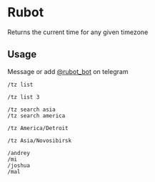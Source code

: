 Rubot
=====

Returns the current time for any given timezone

Usage
-----

Message or add [@rubot_bot](http://telegram.org) on telegram

```
/tz list
```

```
/tz list 3
```

```
/tz search asia
/tz search america
```

```
/tz America/Detroit
```

```
/tz Asia/Novosibirsk
```

```
/andrey
/mi
/joshua
/mal
```
